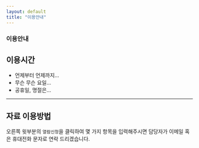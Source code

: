```yaml
---
layout: default
title: "이용안내"
---
```


<div class="py-2">
    <div class="container">
      <div class="row">
        <div class="text-center mx-auto">
          <h3 class="text-primary display-4">이용안내</h3>
        </div>
      </div>
    </div>
  </div>


## 이용시간
- 언제부터 언제까지...
- 무슨 무슨 요일...
- 공휴일, 명절은...

* * *

## 자료 이용방법

오른쪽 윗부분의 `열람신청`을 클릭하여 몇 가지 항목을 입력해주시면 담당자가 이메일 혹은 휴대전화 문자로 연락 드리겠습니다.
